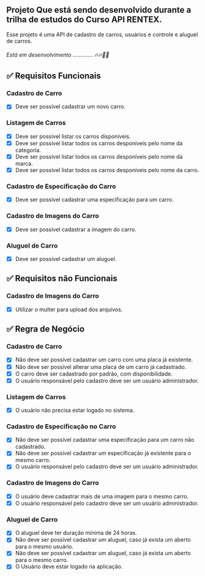 ## Projeto Que está sendo desenvolvido durante a trilha de estudos do Curso API RENTEX.

Esse projeto é uma API de cadastro de carros, usuários e controle e aluguel de carros.
###### Está em desenvolvimento ............. 🔥🔥🚀🚀

## :white_check_mark: Requisitos Funcionais
### Cadastro de Carro
- [x] Deve ser possível cadastrar um novo carro.
### Listagem de Carros
- [x] Deve ser possível listar os carros disponíveis.
- [x] Deve ser possível listar todos os carros desponíveis pelo nome da categoria.
- [x] Deve ser possível listar todos os carros desponíveis pelo nome da marca.
- [x] Deve ser possível listar todos os carros desponíveis pelo nome da carro.
### Cadastro de Especificação do Carro
- [x] Deve ser possível cadastrar uma especificação para um carro.
### Cadastro de Imagens do Carro
- [x] Deve ser possível cadastrar a imagem do carro.
### Aluguel de Carro
- [x] Deve ser possível cadastrar um aluguel.
## :white_check_mark: Requisitos não Funcionais
### Cadastro de Imagens do Carro
- [x] Utilizar o multer para upload dos arquivos.
## :white_check_mark: Regra de Negócio
### Cadastro de Carro
- [x] Não deve ser possível cadastrar um carro com uma placa já existente.
- [x] Não deve ser possível alterar uma placa de um carro já cadastrado.
- [x] O carro deve ser cadastrado por padrão, com disponibilidade.
- [x] O usuário responsável pelo cadastro deve ser um usuário administrador.
### Listagem de Carros
- [x] O usuário não precisa estar logado no sistema.
### Cadastro de Especificação no Carro
- [x] Não deve ser possível cadastrar uma especificação para um carro não cadastrado.
- [x] Não deve ser possível cadastrar um especificação já existente para o mesmo carro.
- [x] O usuário responsável pelo cadastro deve ser um usuário administrador.
### Cadastro de Imagens do Carro
- [x] O usuário deve cadastrar mais de uma imagem para o mesmo carro.
- [x] O usuário responsável pelo cadastro deve ser um usuário administrador.

### Aluguel de Carro
- [x] O aluguel deve ter duração mínima de 24 horas.
- [x] Não deve ser possível cadastrar um aluguel, caso já exista um aberto para o mesmo usuário.
- [x] Não deve ser possível cadastrar um aluguel, caso já exista um aberto para o mesmo carro.
- [x] O Usuário deve estar logado na aplicação.

